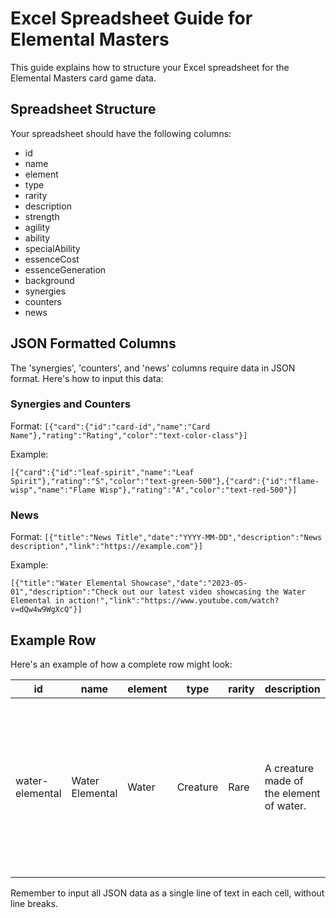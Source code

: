 # Excel Spreadsheet Guide for Elemental Masters

This guide explains how to structure your Excel spreadsheet for the Elemental Masters card game data.

## Spreadsheet Structure

Your spreadsheet should have the following columns:

- id
- name
- element
- type
- rarity
- description
- strength
- agility
- ability
- specialAbility
- essenceCost
- essenceGeneration
- background
- synergies
- counters
- news

## JSON Formatted Columns

The 'synergies', 'counters', and 'news' columns require data in JSON format. Here's how to input this data:

### Synergies and Counters

Format: `[{"card":{"id":"card-id","name":"Card Name"},"rating":"Rating","color":"text-color-class"}]`

Example:
```
[{"card":{"id":"leaf-spirit","name":"Leaf Spirit"},"rating":"S","color":"text-green-500"},{"card":{"id":"flame-wisp","name":"Flame Wisp"},"rating":"A","color":"text-red-500"}]
```

### News

Format: `[{"title":"News Title","date":"YYYY-MM-DD","description":"News description","link":"https://example.com"}]`

Example:
```
[{"title":"Water Elemental Showcase","date":"2023-05-01","description":"Check out our latest video showcasing the Water Elemental in action!","link":"https://www.youtube.com/watch?v=dQw4w9WgXcQ"}]
```

## Example Row

Here's an example of how a complete row might look:

| id | name | element | type | rarity | description | strength | agility | ability | specialAbility | essenceCost | essenceGeneration | background | synergies | counters | news |
|---|---|---|---|---|---|---|---|---|---|---|---|---|---|---|---|
| water-elemental | Water Elemental | Water | Creature | Rare | A creature made of the element of water. | 7 | 5 | Tidal Wave: Deal 3 damage to all enemy creatures. | Hydro Pump: Once per game, deal 10 damage to a single target. | 4 | 2 | Water Elementals are ancient beings that embody the raw power of the seas. They are known for their fluid tactics and overwhelming force in battle. | [{"card":{"id":"leaf-spirit","name":"Leaf Spirit"},"rating":"S","color":"text-green-500"},{"card":{"id":"flame-wisp","name":"Flame Wisp"},"rating":"A","color":"text-red-500"}] | [{"card":{"id":"wind-rider","name":"Wind Rider"},"rating":"S","color":"text-blue-300"}] | [{"title":"Water Elemental Showcase","date":"2023-05-01","description":"Check out our latest video showcasing the Water Elemental in action!","link":"https://www.youtube.com/watch?v=dQw4w9WgXcQ"}] |

Remember to input all JSON data as a single line of text in each cell, without line breaks.